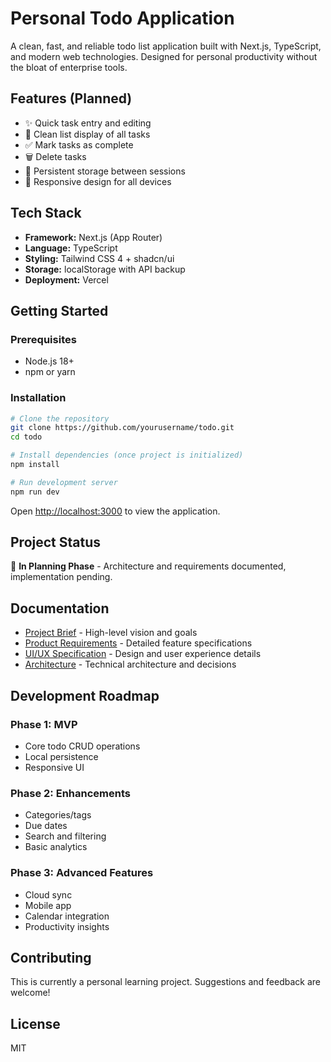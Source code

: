 # Personal Todo Application

A clean, fast, and reliable todo list application built with Next.js, TypeScript, and modern web technologies. Designed for personal productivity without the bloat of enterprise tools.

## Features (Planned)

- ✨ Quick task entry and editing
- 📝 Clean list display of all tasks
- ✅ Mark tasks as complete
- 🗑️ Delete tasks
- 💾 Persistent storage between sessions
- 📱 Responsive design for all devices

## Tech Stack

- **Framework:** Next.js (App Router)
- **Language:** TypeScript
- **Styling:** Tailwind CSS 4 + shadcn/ui
- **Storage:** localStorage with API backup
- **Deployment:** Vercel

## Getting Started

### Prerequisites

- Node.js 18+ 
- npm or yarn

### Installation

```bash
# Clone the repository
git clone https://github.com/yourusername/todo.git
cd todo

# Install dependencies (once project is initialized)
npm install

# Run development server
npm run dev
```

Open [http://localhost:3000](http://localhost:3000) to view the application.

## Project Status

🚧 **In Planning Phase** - Architecture and requirements documented, implementation pending.

## Documentation

- [Project Brief](docs/project-brief.md) - High-level vision and goals
- [Product Requirements](docs/prd.md) - Detailed feature specifications  
- [UI/UX Specification](docs/ux-ui-spec.md) - Design and user experience details
- [Architecture](docs/architecture.md) - Technical architecture and decisions

## Development Roadmap

### Phase 1: MVP
- Core todo CRUD operations
- Local persistence
- Responsive UI

### Phase 2: Enhancements
- Categories/tags
- Due dates
- Search and filtering
- Basic analytics

### Phase 3: Advanced Features
- Cloud sync
- Mobile app
- Calendar integration
- Productivity insights

## Contributing

This is currently a personal learning project. Suggestions and feedback are welcome!

## License

MIT